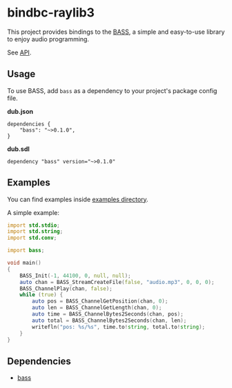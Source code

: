# bindbc-raylib3
This project provides bindings to the [BASS](https://www.un4seen.com/bass.html), a simple and easy-to-use library to enjoy audio programming.

See [API](https://www.un4seen.com/doc/).

## Usage
To use BASS, add `bass` as a dependency to your project's package config file.

__dub.json__
```
dependencies {
    "bass": "~>0.1.0",
}
```

__dub.sdl__
```
dependency "bass" version="~>0.1.0"
```

## Examples

You can find examples inside [examples directory](https://github.com/elvodqa/bass/tree/master/examples).

A simple example:

```d
import std.stdio;
import std.string;
import std.conv;

import bass;

void main()
{
    BASS_Init(-1, 44100, 0, null, null);
    auto chan = BASS_StreamCreateFile(false, "audio.mp3", 0, 0, 0);
    BASS_ChannelPlay(chan, false);
    while (true) {
        auto pos = BASS_ChannelGetPosition(chan, 0);
        auto len = BASS_ChannelGetLength(chan, 0);
        auto time = BASS_ChannelBytes2Seconds(chan, pos);
        auto total = BASS_ChannelBytes2Seconds(chan, len);
        writefln("pos: %s/%s", time.to!string, total.to!string);
    }
}

```

## Dependencies
- [bass](https://www.un4seen.com/bass.html)